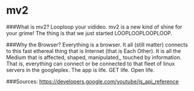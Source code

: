 mv2
===

###What is mv2?
Looploop your vidideo. mv2 is a new kind of shine for your grime! The thing is that we just started LOOPLOOPLOOPLOOP.

###Why the Browser?
Everything is a browser. It all (still matter) connects to this fast ethereal thing that is Internet (that is Each Other). It is all the Medium that is affected, shaped, manipulated,, touched by information. That is, everything can connect or be connected to that fleet of linux servers in the googleplex. The app is life. GET life. Open life.

###Sources:
https://developers.google.com/youtube/js_api_reference